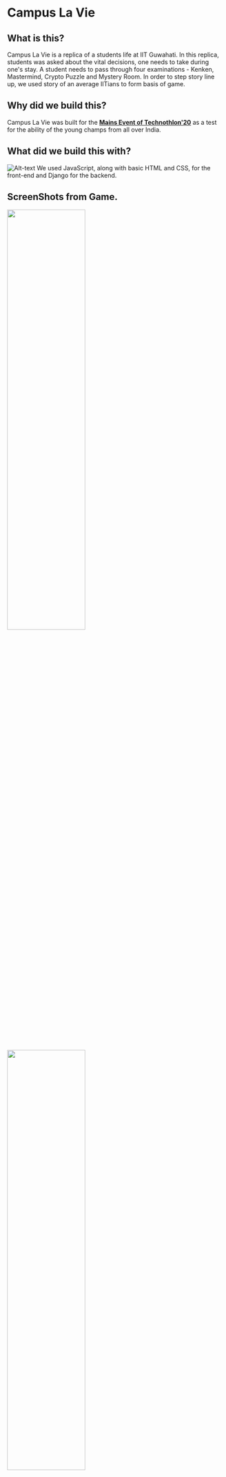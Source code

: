 # Campus La Vie

## What is this?
Campus La Vie is a replica of a students life at IIT Guwahati. In this replica, students was asked about the vital decisions, one needs to take during one's stay.
A student needs to pass through four examinations - Kenken, Mastermind, Crypto Puzzle and Mystery Room. In order to step story line up, we used story of an average IITians to form basis of game.  

## Why did we build this?
Campus La Vie was built for the [**Mains Event of Technothlon'20**](https://technothlon.techniche.org.in/mains) as a test for the ability of the young champs from all over India. 

## What did we build this with?
![Alt-text](https://i.ibb.co/N7wb0Gc/Untitled-design-1.png)
We used JavaScript, along with basic HTML and CSS, for the front-end and Django for the backend.

## ScreenShots from Game.
<img src="./readmeimages/1.jpeg" width="60%" height="50%" >
<img src="./readmeimages/2.jpeg" width="60%" height="50%">
<img src="./readmeimages/6.jpeg" width="60%" height="50%" >
<img src="./readmeimages/4.jpeg" width="60%" height="50%" >


## Contributors
This game was developed by [Shridam Mahajan](https://github.com/shridam1207),  [Abhay Kandhve](https://github.com/KANDHVE950) ,[Tushar Bajaj](https://github.com/bajajtushar094), [Sushant Reddy Manda](https://github.com/SushanthReddyManda), [Shrusti Jain](https://github.com/debug-shush),[Anant Shankhdhar](https://github.com/AnantShankhdhar),[Babitha](https://github.com/babitha667), [Ankit Pujari](https://github.com/AnkitPujari1021)
<br> 
Ideation for Mystery Room was done by [Gitanjit Medhi](https://github.com/Gitanjit) and [Gyanendra Prakash](https://github.com/Gyaniultimate)
<br>
Ideation for Kenken was done by [Sree Rakhi](https://github.com/sreerakhi9),[Navya](https://github.com/navyasri02)
<br>
Ideation for Mastermind was done by [Shrusti Jain](https://github.com/debug-shush) and [Babitha](https://github.com/babitha667)
<br>
Ideation for Crypto Puzzle was done by [Sankalp Aggarwal](https://github.com/agrawalsankalp)
 
 
